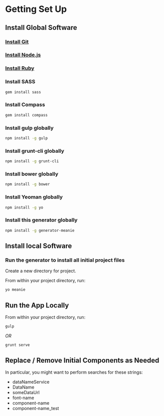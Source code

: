 # Getting Set Up

## Install Global Software

### [Install Git](http://git-scm.com/)

### [Install Node.js](http://nodejs.org/)

### [Install Ruby](https://www.ruby-lang.org/en/)

### Install SASS

```bash
gem install sass
```

### Install Compass

```bash
gem install compass
```

### Install gulp globally

```bash
npm install -g gulp
```

### Install grunt-cli globally

```bash
npm install -g grunt-cli
```

### Install bower globally

```bash
npm install -g bower
```

### Install Yeoman globally

```bash
npm install -g yo
```

### Install this generator globally

```bash
npm install -g generator-meanie
```

## Install local Software

### Run the generator to install all initial project files

Create a new directory for project.

From within your project directory, run:

```bash
yo meanie
```

## Run the App Locally

From within your project directory, run:

```bash
gulp
```

_OR_

```bash
grunt serve
```

## Replace / Remove Initial Components as Needed

In particular, you might want to perform searches for these strings:

- dataNameService
- DataName
- someDataUrl
- font-name
- component-name
- component-name_test
